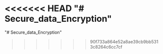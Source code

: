 <<<<<<< HEAD
"# Secure_data_Encryption" 
=======
"# Secure_data_Encryption" 
>>>>>>> 90f733a864e52a8ae39cb9bb5313c8264c6cc7cf
